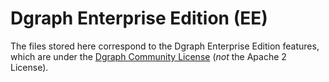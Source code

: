 # Dgraph Enterprise Edition (EE)

The files stored here correspond to the Dgraph Enterprise Edition features, which are under the [Dgraph Community License](https://github.com/dgraph-io/dgraph/blob/master/licenses/DCL.txt) (_not_ the Apache 2 License).

